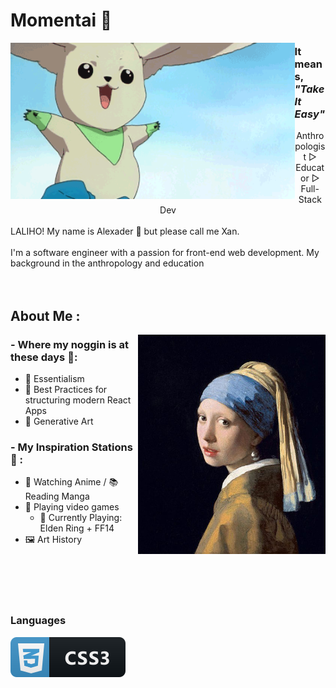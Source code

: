 # Momentai 🌿

<img height="250" align="left" alt="GIF" src="/assets/Terriermon2.gif">

### It means, _"Take It Easy"_

<div align="center">
Anthropologist ▷ Educator ▷ Full-Stack Dev
</br>
</div>
<div align="left">
</br>
LALIHO! My name is Alexader 🌻 but please call me Xan. 
</br>
</br>
I'm a software engineer with a passion for front-end web development. My background in the anthropology and education 
</div>
</br>
</br>

## About Me :

<img hight="500" width="300" alt="IMG" align="right" src="./assets/Girl-with-a-Pearl-Earring-1665-Johannes-Vermeer.jpeg">

### - Where my noggin is at these days 🧠:

- 🌱 Essentialism
- 🌱 Best Practices for structuring modern React Apps
- 🌱 Generative Art

### - My Inspiration Stations 🚂 :

- 🐲 Watching Anime / 📚 Reading Manga
- 👾 Playing video games
  - 👾 Currently Playing: Elden Ring + FF14
- 🖼 Art History

</br>
</br>
</br>
</br>

### Languages

<p aling="center">
<img src="./assets/css.svg" alt="example badge" style="vertical-align:top margin:6px 4px">
    
</p>
